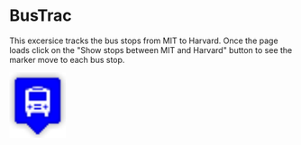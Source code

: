 # BusTrac
This excersice tracks the bus stops from MIT to Harvard. Once the page loads click on the "Show stops between MIT and Harvard" button to see the marker move to each bus stop.

<img src = "blue.png" width = '100'/>

